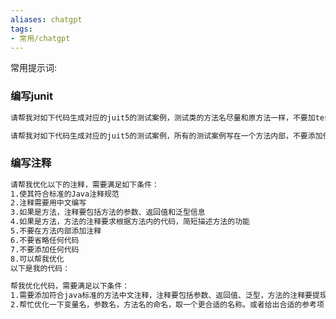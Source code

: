 ```yaml
---
aliases: chatgpt
tags: 
- 常用/chatgpt
---
```



常用提示词:


### 编写junit
```txt
请帮我对如下代码生成对应的juit5的测试案例，测试类的方法名尽量和原方法一样，不要加test前缀，要尽可能的测试到各种条件：
```

```txt
请帮我对如下代码生成对应的juit5的测试案例，所有的测试案例写在一个方法内部，不要添加任何注释，要覆盖到所有代码分支，同时尽可能使用简洁的代码。
```

### 编写注释

```txt
请帮我优化以下的注释，需要满足如下条件：
1.使其符合标准的Java注释规范
2.注释需要用中文编写
3.如果是方法，注释要包括方法的参数、返回值和泛型信息
4.如果是方法，方法的注释要求根据方法内的代码，简短描述方法的功能
5.不要在方法内部添加注释
6.不要省略任何代码
7.不要添加任何代码
8.可以帮我优化
以下是我的代码：
```

```txt
帮我优化代码，需要满足以下条件：
1.需要添加符合java标准的方法中文注释，注释要包括参数、返回值、泛型，方法的注释要提现方法的作用。方法内不需要添加注释
2.帮忙优化一下变量名，参数名，方法名的命名，取一个更合适的名称。或者给出合适的参考项
```